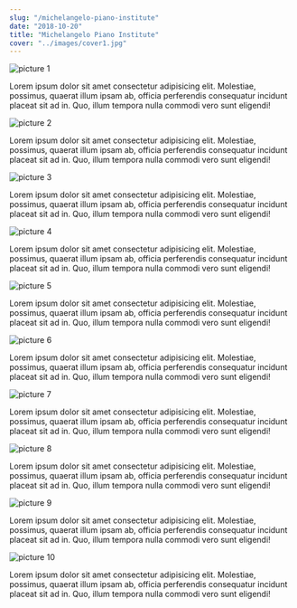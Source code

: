 ```yaml
---
slug: "/michelangelo-piano-institute"
date: "2018-10-20"
title: "Michelangelo Piano Institute"
cover: "../images/cover1.jpg"
---
```



![picture 1](../images/project1/01.jpg)

Lorem ipsum dolor sit amet consectetur adipisicing elit. Molestiae, possimus, quaerat illum ipsam ab, officia perferendis consequatur incidunt placeat sit ad in. Quo, illum tempora nulla commodi vero sunt eligendi!

![picture 2](../images/project1/02.jpg)

Lorem ipsum dolor sit amet consectetur adipisicing elit. Molestiae, possimus, quaerat illum ipsam ab, officia perferendis consequatur incidunt placeat sit ad in. Quo, illum tempora nulla commodi vero sunt eligendi!

![picture 3](../images/project1/03.jpg)

Lorem ipsum dolor sit amet consectetur adipisicing elit. Molestiae, possimus, quaerat illum ipsam ab, officia perferendis consequatur incidunt placeat sit ad in. Quo, illum tempora nulla commodi vero sunt eligendi!

![picture 4](../images/project1/04.jpg)

Lorem ipsum dolor sit amet consectetur adipisicing elit. Molestiae, possimus, quaerat illum ipsam ab, officia perferendis consequatur incidunt placeat sit ad in. Quo, illum tempora nulla commodi vero sunt eligendi!

![picture 5](../images/project1/05.jpg)

Lorem ipsum dolor sit amet consectetur adipisicing elit. Molestiae, possimus, quaerat illum ipsam ab, officia perferendis consequatur incidunt placeat sit ad in. Quo, illum tempora nulla commodi vero sunt eligendi!

![picture 6](../images/project1/06.jpg)

Lorem ipsum dolor sit amet consectetur adipisicing elit. Molestiae, possimus, quaerat illum ipsam ab, officia perferendis consequatur incidunt placeat sit ad in. Quo, illum tempora nulla commodi vero sunt eligendi!

![picture 7](../images/project1/07.jpg)

Lorem ipsum dolor sit amet consectetur adipisicing elit. Molestiae, possimus, quaerat illum ipsam ab, officia perferendis consequatur incidunt placeat sit ad in. Quo, illum tempora nulla commodi vero sunt eligendi!

![picture 8](../images/project1/08.jpg)

Lorem ipsum dolor sit amet consectetur adipisicing elit. Molestiae, possimus, quaerat illum ipsam ab, officia perferendis consequatur incidunt placeat sit ad in. Quo, illum tempora nulla commodi vero sunt eligendi!

![picture 9](../images/project1/09.jpg)

Lorem ipsum dolor sit amet consectetur adipisicing elit. Molestiae, possimus, quaerat illum ipsam ab, officia perferendis consequatur incidunt placeat sit ad in. Quo, illum tempora nulla commodi vero sunt eligendi!

![picture 10](../images/project1/10.jpg)

Lorem ipsum dolor sit amet consectetur adipisicing elit. Molestiae, possimus, quaerat illum ipsam ab, officia perferendis consequatur incidunt placeat sit ad in. Quo, illum tempora nulla commodi vero sunt eligendi!